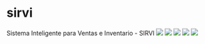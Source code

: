 # sirvi
Sistema Inteligente para Ventas e Inventario - SIRVI
<img src="images/"/>
<img src="images/"/>
<img src="images/"/>
<img src="images/"/>
<img src="images/"/>
